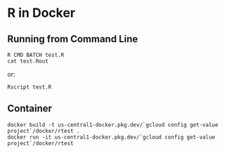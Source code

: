# R in Docker

## Running from Command Line

    R CMD BATCH test.R
    cat test.Rout

or:

    Rscript test.R

## Container

    docker build -t us-central1-docker.pkg.dev/`gcloud config get-value project`/docker/rtest .
    docker run -it us-central1-docker.pkg.dev/`gcloud config get-value project`/docker/rtest